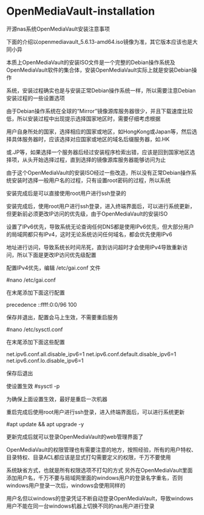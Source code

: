 # OpenMediaVault-installation
开源nas系统OpenMediaVault安装注意事项

下面的介绍以openmediavault_5.6.13-amd64.iso镜像为准，其它版本应该也是大同小异

本质上OpenMediaVault的安装ISO文件是一个完整的Debian操作系统及OpenMediaVault软件的集合体，安装OpenMediaVault实际上就是安装Debian操作

系统，安装过程确实也是与安装正常Debian操作系统一样，所以需要注意Debian安装过程的一些设置选项

由于Debian操作系统在全球的“Mirror”镜像源库服务器很少，并且下载速度比较低，所以安装过程中出现提示选择国家地区时，需要仔细考虑根据

用户自身所处的国家，选择相应的国家或地区，如HongKong或Japan等，然后选择具体服务器时，应该选择对应国家或地区的域名后缀服务器，如.HK

或.JP等，如果选择一个服务器后经过安装程序检索出错，应该是回到国家地区选择项，从头开始选择过程，直到选择的镜像源库服务器能够访问为止

由于这个OpenMediaVault的安装ISO经过一些改造，所以没有正常Debian操作系统安装时选择一般用户名的过程，只有设置root密码的过程，所以系统

安装完成后是可以直接使用root用户进行ssh登录的


安装完成后，使用root用户进行ssh登录，进入终端界面后，可以进行系统更新，但更新前必须更改IP访问的优先级，由于OpenMediaVault的安装ISO

设置了IPv6优先，导致系统无论查询任何DNS都是使用IPv6优先，但大部分用户的局域网都只有IPv4，这时无论系统访问任何域名，都会优先使用IPv6

地址进行访问，导致系统长时间吊死，直到访问超时才会使用IPv4导致重新访问，所以下面是更改IP访问优先级配置

配置IPv4优先，编辑 /etc/gai.conf 文件

\#nano /etc/gai.conf

在末尾添加下面这行配置

precedence ::ffff:0:0/96  100

保存并退出，配置会马上生效，不需要重启服务


\#nano /etc/sysctl.conf

在末尾添加下面这些配置

net.ipv6.conf.all.disable_ipv6=1
net.ipv6.conf.default.disable_ipv6=1
net.ipv6.conf.lo.disable_ipv6=1

保存后退出

使设置生效
\#sysctl -p

为确保上面设置生效，最好是重启一次机器

重启完成后使用root用户进行ssh登录，进入终端界面后，可以进行系统更新

\#apt update && apt upgrade -y


更新完成后就可以登录OpenMediaVault的web管理界面了


OpenMediaVault的权限管理也有需要注意的地方，按照经验，所有的用户特权、目录特权、目录ACL都应该是显式打勾需要定义的权限，千万不要使用

系统缺省方式，也就是所有权限选项不打勾的方式
另外在OpenMediaVault里面添加用户名，千万不要与局域网里面的windows用户的登录名字重名，否则windows用户登录一次后，windows会使用同样的

用户名但以windows的登录凭证不断自动登录OpenMediaVault，导致windows用户不能在同一台windows机器上切换不同的nas用户进行登录


